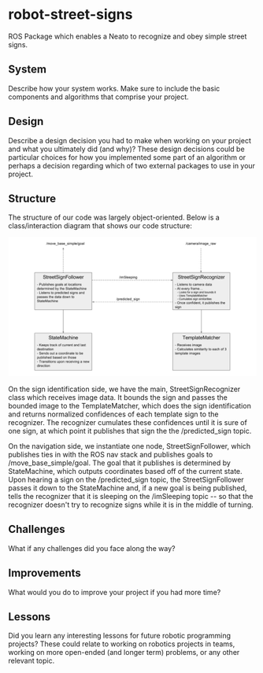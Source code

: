 # robot-street-signs
ROS Package which enables a Neato to recognize and obey simple street signs.

## System
Describe how your system works.  Make sure to include the basic components and algorithms that comprise your project.

## Design
Describe a design decision you had to make when working on your project and what you ultimately did (and why)? These design decisions could be particular choices for how you implemented some part of an algorithm or perhaps a decision regarding which of two external packages to use in your project.

## Structure
The structure of our code was largely object-oriented. Below is a class/interaction diagram that shows our code structure:

![alt text][code_structure]

[code_structure]: images/code_structure.png "This diagram shows an overview of the code our code structure. Each box is a separate class. The solid arrows represent a sub-class instantiation, and the dotted arrows represent communcation over ROS topics. The arrows to and from the top communicate with the Neato"

On the sign identification side, we have the main, StreetSignRecognizer class which receives image data. It bounds the sign and passes the bounded image to the TemplateMatcher, which does the sign identification and returns normalized confidences of each template sign to the recognizer. The recognizer cumulates these confidences until it is sure of one sign, at which point it publishes that sign the the /predicted_sign topic.

On the navigation side, we instantiate one node, StreetSignFollower, which publishes ties in with the ROS nav stack and publishes goals to /move_base_simple/goal. The goal that it publishes is determined by StateMachine, which outputs coordinates based off of the current state. Upon hearing a sign on the /predicted_sign topic, the StreetSignFollower passes it down to the StateMachine and, if a new goal is being published, tells the recognizer that it is sleeping on the /imSleeping topic -- so that the recognizer doesn't try to recognize signs while it is in the middle of turning.



## Challenges
What if any challenges did you face along the way?

## Improvements
What would you do to improve your project if you had more time?

## Lessons
Did you learn any interesting lessons for future robotic programming projects? These could relate to working on robotics projects in teams, working on more open-ended (and longer term) problems, or any other relevant topic.
